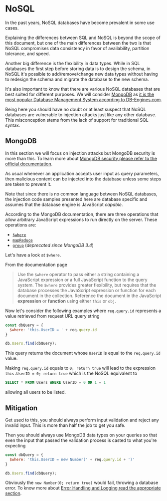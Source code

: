 NoSQL
=====

In the past years, NoSQL databases have become prevalent in some use cases.

Explaining the differences between SQL and NoSQL is beyond the scope of this
document, but one of the main differences between the two is that NoSQL
compromises data consistency in favor of availability, partition tolerance,
and speed.

Another big difference is the flexibility in data types. While in SQL databases
the first step before storing data is to design the schema, in NoSQL it's
possible to add/remove/change new data types without having to redesign the
schema and migrate the database to the new schema.

It's also important to know that there are various NoSQL databases that are best
suited for different purposes. We will consider [MongoDB][1] as [it is the most
popular Database Management System according to DB-Engines.com][2].

Being here you should have no doubt or at least suspect that NoSQL databases are
vulnerable to injection attacks just like any other database. This misconception
stems from the lack of support for traditional SQL syntax.

## MongoDB

In this section we will focus on injection attacks but MongoDB security is more
than this. To learn more about [MongoDB security please refer to the official
documentation][3].

As usual whenever an application accepts user input as query parameters, then
malicious content can be injected into the database unless some steps are taken
to prevent it.

Note that since there is no common language between NoSQL databases, the
injection code samples presented here are database specific and assumes that the
database engine is JavaScript _capable_.

According to the MongoDB documentation, there are three operations that allow
arbitrary JavaScript expressions to run directly on the server. These operations
are:  

* [`$where`][4]
* [`mapReduce`][5]
* [`group`][6] (_deprecated since MongoDB 3.4_)

Let's have a look at `$where`.

From the documentation page

> Use the `$where` operator to pass either a string containing a JavaScript
> expression or a full JavaScript function to the query system. The `$where`
> provides greater flexibility, but requires that the database processes the
> JavaScript expression or function for each document in the collection.
> Reference the document in the JavaScript __expression__ or __function__ using
> either `this` or `obj`.

Now let's consider the following examples where `req.query.id` represents a
value retrieved from request URL query string

```javascript
const dbQuery = {
  $where: 'this.UserID = ' + req.query.id
}

db.Users.find(dbQuery);
```

This query returns the document whose `UserID` is equal to the `req.query.id`
value.

Making `req.query.id` equals to `0; return true` will lead to the expression
`this.UserID = 0; return true` which is the NoSQL equivalent to

```sql
SELECT * FROM Users WHERE UserID = 0 OR 1 = 1
```

allowing all users to be listed.

## Mitigation

Get used to this, you should always perform input validation and reject any
invalid input. This is more than half the job to get you safe.

Then you should always use MongoDB data types on your queries so that even the
input that passed the validation process is casted to what you're expecting

```javascript
const dbQuery = {
  $where: 'this.UserID = new Number(' + req.query.id + ')'
}

db.Users.find(dbQuery);
```

Obviously the `new Number(0; return true)` would fail, throwing a database
error. To know more about [Error Handling and Logging read the appropriate
section][7].

[1]: https://www.mongodb.com/
[2]: https://db-engines.com/en/ranking
[3]: https://docs.mongodb.com/manual/security/
[4]: https://docs.mongodb.com/manual/reference/operator/query/where/#op._S_where
[5]: https://docs.mongodb.com/manual/reference/command/mapReduce/#dbcmd.mapReduce
[6]: https://docs.mongodb.com/manual/reference/command/group/#dbcmd.group
[7]: ../../error-handling-logging/README.md